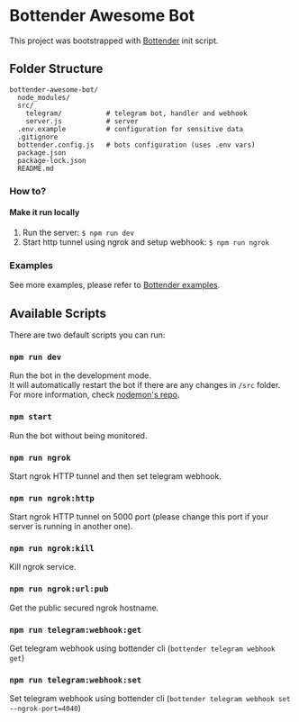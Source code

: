 # Bottender Awesome Bot

This project was bootstrapped with
[Bottender](https://github.com/Yoctol/bottender) init script.

## Folder Structure
```
bottender-awesome-bot/
  node_modules/
  src/
    telegram/           # telegram bot, handler and webhook
    server.js           # server 
  .env.example          # configuration for sensitive data 
  .gitignore
  bottender.config.js   # bots configuration (uses .env vars)
  package.json
  package-lock.json
  README.md
```

### How to?

#### Make it run locally
1. Run the server: ```$ npm run dev```
2. Start http tunnel using ngrok and setup webhook: ```$ npm run ngrok```

### Examples

See more examples, please refer to
[Bottender examples](https://github.com/Yoctol/bottender/tree/master/examples).

## Available Scripts

There are two default scripts you can run:

### `npm run dev`
Run the bot in the development mode.\
It will automatically restart the bot if there are any changes in `/src` folder.\
For more information, check [nodemon's repo](https://github.com/remy/nodemon).

### `npm start`
Run the bot without being monitored.

### `npm run ngrok`
Start ngrok HTTP tunnel and then set telegram webhook.

### `npm run ngrok:http`
Start ngrok HTTP tunnel on 5000 port (please change this port if your server is running in another one).

### `npm run ngrok:kill`
Kill ngrok service.

### `npm run ngrok:url:pub`
Get the public secured ngrok hostname.

### `npm run telegram:webhook:get`
Get telegram webhook using bottender cli (`bottender telegram webhook get`)

### `npm run telegram:webhook:set`
Set telegram webhook using bottender cli (`bottender telegram webhook set --ngrok-port=4040`)
